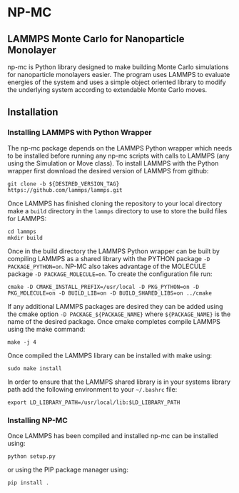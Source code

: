 
NP-MC
=====

LAMMPS Monte Carlo for Nanoparticle Monolayer
----------------------------------------------

np-mc is Python library designed to make building Monte Carlo simulations for nanoparticle monolayers easier.  The program uses LAMMPS to evaluate energies of the system and uses a simple object oriented library to modify the underlying system according to extendable Monte Carlo moves.  

Installation
------------

### Installing LAMMPS with Python Wrapper


The np-mc package depends on the LAMMPS Python wrapper which needs to be installed before running any np-mc scripts with calls to LAMMPS (any using the Simulation or Move class).  To install LAMMPS with the Python wrapper first download the desired version of LAMMPS from github:

```
git clone -b ${DESIRED_VERSION_TAG} https://github.com/lammps/lammps.git
```

Once LAMMPS has finished cloning the repository to your local directory make a `build` directory in the `lammps` directory to use to store the build files for LAMMPS:

```
cd lammps
mkdir build
```

Once in the build directory the LAMMPS Python wrapper can be built by compiling LAMMPS as a shared library with the PYTHON package `-D PACKAGE_PYTHON=on`.  NP-MC also takes advantage of the MOLECULE package `-D PACKAGE_MOLECULE=on`.  To create the configuration file run:

```
cmake -D CMAKE_INSTALL_PREFIX=/usr/local -D PKG_PYTHON=on -D PKG_MOLECULE=on -D BUILD_LIB=on -D BUILD_SHARED_LIBS=on ../cmake

```

If any additional LAMMPS packages are desired they can be added using the cmake option `-D PACKAGE_${PACKAGE_NAME}` where `${PACKAGE_NAME}` is the name of the desired package.  Once cmake completes compile LAMMPS using the make command:

```
make -j 4
```

Once compiled the LAMMPS library can be installed with make using:

```
sudo make install
```

In order to ensure that the LAMMPS shared library is in your systems library path add the following environment to your `~/.bashrc` file:

```Shell
export LD_LIBRARY_PATH=/usr/local/lib:$LD_LIBRARY_PATH

```


### Installing NP-MC


Once LAMMPS has been compiled and installed np-mc can be installed using:

```
python setup.py
```

or using the PIP package manager using:

```
pip install .
```


